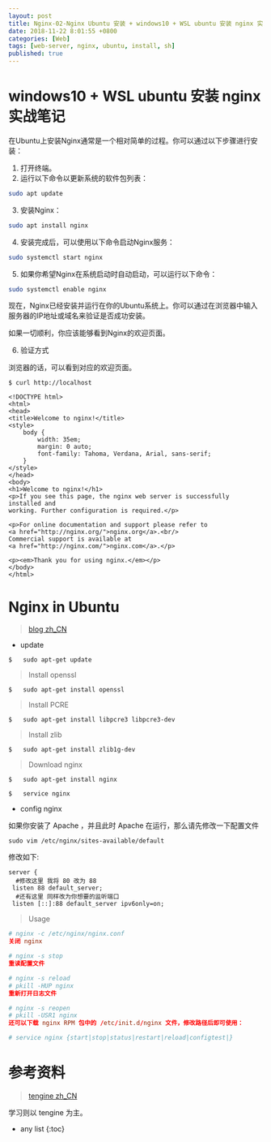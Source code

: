 ```yaml
---
layout: post
title: Nginx-02-Nginx Ubuntu 安装 + windows10 + WSL ubuntu 安装 nginx 实战笔记
date: 2018-11-22 8:01:55 +0800
categories: [Web]
tags: [web-server, nginx, ubuntu, install, sh]
published: true
---
```


# windows10 + WSL ubuntu 安装 nginx 实战笔记

在Ubuntu上安装Nginx通常是一个相对简单的过程。你可以通过以下步骤进行安装：

1. 打开终端。
2. 运行以下命令以更新系统的软件包列表：

```bash
sudo apt update
```

3. 安装Nginx：

```bash
sudo apt install nginx
```

4. 安装完成后，可以使用以下命令启动Nginx服务：

```bash
sudo systemctl start nginx
```

5. 如果你希望Nginx在系统启动时自动启动，可以运行以下命令：

```bash
sudo systemctl enable nginx
```

现在，Nginx已经安装并运行在你的Ubuntu系统上。你可以通过在浏览器中输入服务器的IP地址或域名来验证是否成功安装。

如果一切顺利，你应该能够看到Nginx的欢迎页面。

6. 验证方式

浏览器的话，可以看到对应的欢迎页面。

```
$ curl http://localhost

<!DOCTYPE html>
<html>
<head>
<title>Welcome to nginx!</title>
<style>
    body {
        width: 35em;
        margin: 0 auto;
        font-family: Tahoma, Verdana, Arial, sans-serif;
    }
</style>
</head>
<body>
<h1>Welcome to nginx!</h1>
<p>If you see this page, the nginx web server is successfully installed and
working. Further configuration is required.</p>

<p>For online documentation and support please refer to
<a href="http://nginx.org/">nginx.org</a>.<br/>
Commercial support is available at
<a href="http://nginx.com/">nginx.com</a>.</p>

<p><em>Thank you for using nginx.</em></p>
</body>
</html>
```

# Nginx in Ubuntu

> [blog zh_CN](http://blog.csdn.net/qq_25689397/article/details/51480006)


- update

```
$   sudo apt-get update
```

> Install openssl

```
$   sudo apt-get install openssl
```

> Install PCRE

```
$   sudo apt-get install libpcre3 libpcre3-dev
```

> Install zlib

```
$   sudo apt-get install zlib1g-dev
```

> Download nginx

```
$   sudo apt-get install nginx

$   service nginx
```

- config nginx

如果你安装了 Apache ，并且此时 Apache 在运行，那么请先修改一下配置文件

```
sudo vim /etc/nginx/sites-available/default
```


修改如下:

```
server {
  #修改这里 我将 80 改为 88
 listen 88 default_server;
  #还有这里 同样改为你想要的监听端口
 listen [::]:88 default_server ipv6only=on;
```

> Usage

```conf
# nginx -c /etc/nginx/nginx.conf
关闭 nginx

# nginx -s stop
重读配置文件

# nginx -s reload
# pkill -HUP nginx
重新打开日志文件

# nginx -s reopen
# pkill -USR1 nginx
还可以下载 nginx RPM 包中的 /etc/init.d/nginx 文件，修改路径后即可使用：

# service nginx {start|stop|status|restart|reload|configtest|}
```

# 参考资料

> [tengine zh_CN](http://tengine.taobao.org/)

学习则以 tengine 为主。

* any list
{:toc}



